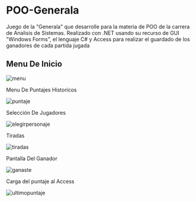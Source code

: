# POO-Generala
Juego de la "Generala" que desarrolle para la materia de POO de la carrera de Analisis de Sistemas. 
Realizado con .NET usando su recurso de GUI "Windows Forms", el lenguaje C# y Access para realizar el guardado de los ganadores de cada partida jugada

## Menu De Inicio

![menu](https://user-images.githubusercontent.com/83034131/201423171-86dfdd82-b436-4122-bcef-8349409df7c2.gif)

Menu De Puntajes Historicos

![puntaje](https://user-images.githubusercontent.com/83034131/201423474-ee5af825-21d7-4f8a-96fd-284cc8206b54.gif)

Selección De Jugadores

![elegirpersonaje](https://user-images.githubusercontent.com/83034131/201423227-118d16ce-88ce-4248-a6b4-5706f99d705e.gif)


Tiradas

![tiradas](https://user-images.githubusercontent.com/83034131/201423262-cad4cd7c-8d41-4e24-996b-ff75bf859f32.gif)

Pantalla Del Ganador

![ganaste](https://user-images.githubusercontent.com/83034131/201423349-edf9312a-6faf-4e04-ac4b-fa85f5badb86.gif)


Carga del puntaje al Access

![ultimopuntaje](https://user-images.githubusercontent.com/83034131/201423432-75acc8e0-dd0b-4383-9f47-6b140f6e3c9f.gif)
